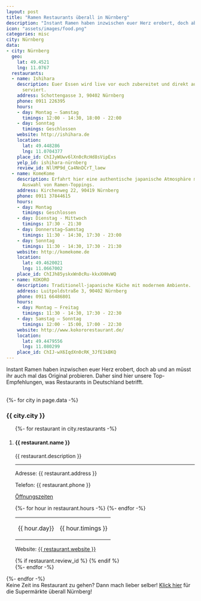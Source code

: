 ```yaml
---
layout: post
title: "Ramen Restaurants überall in Nürnberg"
description: "Instant Ramen haben inzwischen euer Herz erobert, doch ab und an müsst ihr auch mal das Original probieren. Daher sind hier unsere Top-Empfehlungen, was Restaurants in Nürnberg betrifft."
icon: "assets/images/food.png"
categories: misc
city: Nürnberg
data:
- city: Nürnberg
  geo:
    lat: 49.4521
    lng: 11.0767
  restaurants:
  - name: Ishihara
    description: Euer Essen wird live vor euch zubereitet und direkt auf den Teller
      serviert.
    address: Schottengasse 3, 90402 Nürnberg
    phone: 0911 226395
    hours:
    - day: Montag – Samstag
      timings: 12:00 - 14:30, 18:00 - 22:00
    - day: Sonntag
      timings: Geschlossen
    website: http://ishihara.de
    location:
      lat: 49.448286
      lng: 11.0704377
    place_id: ChIJyWUwv6lXn0cRcHd8sVipExs
    yelp_id: ishihara-nürnberg
    review_id: NllMP9d_Ca4NnDCrT_laew
  - name: KomeKome
    description: Erfahrt hier eine authentische japanische Atmosphäre mit vielfältiger
      Auswahl von Ramen-Toppings.
    address: Kirchenweg 22, 90419 Nürnberg
    phone: 0911 37844615
    hours:
    - day: Montag
      timings: Geschlossen
    - day: Dienstag - Mittwoch
      timings: 17:30 - 21:30
    - day: Donnerstag—Samstag
      timings: 11:30 - 14:30, 17:30 - 23:00
    - day: Sonntag
      timings: 11:30 - 14:30, 17:30 - 21:30
    website: http://komekome.de
    location:
      lat: 49.4620021
      lng: 11.0667002
    place_id: ChIJh85yskxWn0cRu-kkxXHHvWQ
  - name: KOKORO
    description: Traditionell-japanische Küche mit modernem Ambiente.
    address: Luitpoldstraße 3, 90402 Nürnberg
    phone: 0911 66486801
    hours:
    - day: Montag – Freitag
      timings: 11:30 - 14:30, 17:30 - 22:30
    - day: Samstag – Sonntag
      timings: 12:00 - 15:00, 17:00 - 22:30
    website: http://www.kokororestaurant.de/
    location:
      lat: 49.4479556
      lng: 11.080299
    place_id: ChIJ-wX6IqdXn0cRK_3JfE1kBKQ
---
```

<p class="post_subtitle">Instant Ramen haben inzwischen euer Herz erobert, doch ab und an müsst ihr auch mal das Original probieren. Daher sind hier unsere Top-Empfehlungen, was Restaurants in Deutschland betrifft.</p>
<br />
<div id="outer_container">
<div id="restaurants">
   {%- for city in page.data -%}
  <h3>{{ city.city }}</h3>
  <ol>
    {%- for restaurant in city.restaurants -%}
      <li>
        <div class="restaurant_entry">
        <h4>{{ restaurant.name }}</h4>
        <p class="restaurant_description">{{ restaurant.description }}</p>
        <hr />
        <p class="restaurant_address">Adresse: {{ restaurant.address }}</p>
        <p>Telefon: {{ restaurant.phone }}</p>
        <p class="restaurant_hours"><u>Öffnungszeiten</u></p>
        <table class="hours">
        {%- for hour in restaurant.hours -%}
          <tr><td><p>{{ hour.day}}</p></td><td><p>{{ hour.timings }}</p></td></tr>
        {%- endfor -%}
        </table>
        <p class="restaurant_web">Website: <a href="{{ restaurant.website }}">{{ restaurant.website }}</a></p>
        </div>
        {% if restaurant.review_id %}
        <span class="yelp-review" data-review-id="{{restaurant.review_id}}" data-hostname="www.yelp.de"></span>   
        {% endif %}   
     </li>
    {%- endfor -%}
  </ol>
  {%- endfor -%}
 </div>
</div>
Keine Zeit ins Restaurant zu gehen? Dann mach lieber selber! <a href="/supermarkt/nurnberg">Klick hier</a> für die Supermärkte überall Nürnberg!